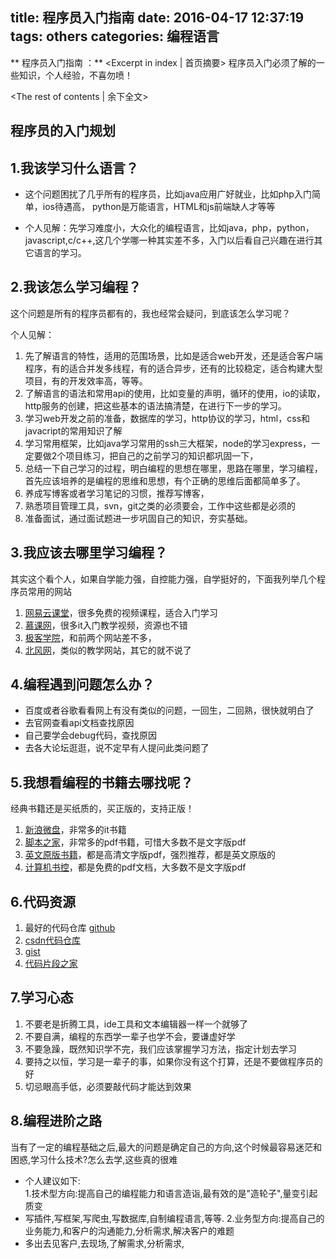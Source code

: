 title: 程序员入门指南
date: 2016-04-17 12:37:19
tags: others
categories: 编程语言
---
** 程序员入门指南 ：** <Excerpt in index | 首页摘要>
        程序员入门必须了解的一些知识，个人经验，不喜勿喷！
<!-- more -->
<The rest of contents | 余下全文>

## 程序员的入门规划
## 1.我该学习什么语言？

- 这个问题困扰了几乎所有的程序员，比如java应用广好就业，比如php入门简单，ios待遇高，  python是万能语言，HTML和js前端缺人才等等

- 个人见解：先学习难度小，大众化的编程语言，比如java，php，python，javascript,c/c++,这几个学哪一种其实差不多，入门以后看自己兴趣在进行其它语言的学习。

## 2.我该怎么学习编程？

这个问题是所有的程序员都有的，我也经常会疑问，到底该怎么学习呢？

个人见解：

1. 先了解语言的特性，适用的范围场景，比如是适合web开发，还是适合客户端程序，有的适合并发多线程，有的适合异步，还有的比较稳定，适合构建大型项目，有的开发效率高，等等。
2. 了解语言的语法和常用api的使用，比如变量的声明，循环的使用，io的读取，http服务的创建，把这些基本的语法搞清楚，在进行下一步的学习。
3. 学习web开发之前的准备，数据库的学习，http协议的学习，html，css和javacript的常用知识了解
4. 学习常用框架，比如java学习常用的ssh三大框架，node的学习express，一定要做2个项目练习，把自己的之前学习的知识都巩固一下，
5. 总结一下自己学习的过程，明白编程的思想在哪里，思路在哪里，学习编程，首先应该培养的是编程的思维和思想，有个正确的思维后面都简单多了。
6. 养成写博客或者学习笔记的习惯，推荐写博客，
7. 熟悉项目管理工具，svn，git之类的必须要会，工作中这些都是必须的
8. 准备面试，通过面试题进一步巩固自己的知识，夯实基础。

## 3.我应该去哪里学习编程？

其实这个看个人，如果自学能力强，自控能力强，自学挺好的，下面我列举几个程序员常用的网站  

1. [网易云课堂][1]，很多免费的视频课程，适合入门学习
2. [慕课网][2]，很多it入门教学视频，资源也不错
3. [极客学院][3]，和前两个网站差不多，
4. [北风网][4]，类似的教学网站，其它的就不说了

## 4.编程遇到问题怎么办？
 * 百度或者谷歌看看网上有没有类似的问题，一回生，二回熟，很快就明白了
 * 去官网查看api文档查找原因
 * 自己要学会debug代码，查找原因
 * 去各大论坛逛逛，说不定早有人提问此类问题了


## 5.我想看编程的书籍去哪找呢？
经典书籍还是买纸质的，买正版的，支持正版！

1. [新浪微盘][5]，非常多的it书籍  
2. [脚本之家][6]，非常多的pdf书籍，可惜大多数不是文字版pdf  
3. [英文原版书籍][7]，都是高清文字版pdf，强烈推荐，都是英文原版的  
4. [计算机书控][8]，都是免费的pdf文档，大多数不是文字版pdf

## 6.代码资源
1. 最好的代码仓库 [github](https://github.com/)
2. [csdn代码仓库](https://code.csdn.net/)
3. [gist](https://gist.github.com/)
4. [代码片段之家](http://www.phpxs.com/code/)

## 7.学习心态

1. 不要老是折腾工具，ide工具和文本编辑器一样一个就够了
2. 不要自满，编程的东西学一辈子也学不会，要谦虚好学
3. 不要急躁，既然知识学不完，我们应该掌握学习方法，指定计划去学习
4. 要持之以恒，学习是一辈子的事，如果你没有这个打算，还是不要做程序员的好
5. 切忌眼高手低，必须要敲代码才能达到效果

## 8.编程进阶之路
当有了一定的编程基础之后,最大的问题是确定自己的方向,这个时候最容易迷茫和困惑,学习什么技术?怎么去学,这些真的很难
   - 个人建议如下:  
    1.技术型方向:提高自己的编程能力和语言造诣,最有效的是"造轮子",量变引起质变
   - 写插件,写框架,写爬虫,写数据库,自制编程语言,等等.
    2.业务型方向:提高自己的业务能力,和客户的沟通能力,分析需求,解决客户的难题
   - 多出去见客户,去现场,了解需求,分析需求,



[1]: http://study.163.com/
[2]: http://www.imooc.com/
[3]: http://www.jikexueyuan.com/
[4]: http://www.ibeifeng.com/
[5]: http://vdisk.weibo.com/
[6]: http://www.jb51.net/
[7]: http://www.salttiger.com/
[8]: http://bestcbooks.com/
